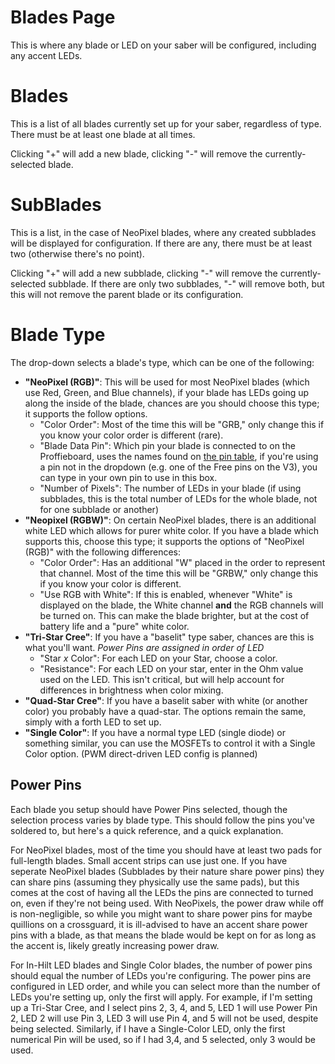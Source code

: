# Blades Page

This is where any blade or LED on your saber will be configured, including any accent LEDs.

# Blades

This is a list of all blades currently set up for your saber, regardless of type. There must be at least one blade at all times.

Clicking "+" will add a new blade, clicking "-" will remove the currently-selected blade.

# SubBlades

This is a list, in the case of NeoPixel blades, where any created subblades will be displayed for configuration. If there are any, there must be at least two (otherwise there's no point).

Clicking "+" will add a new subblade, clicking "-" will remove the currently-selected subblade. If there are only two subblades, "-" will remove both, but this will not remove the parent blade or its configuration.

# Blade Type

The drop-down selects a blade's type, which can be one of the following:

- **"NeoPixel (RGB)"**: This will be used for most NeoPixel blades (which use Red, Green, and Blue channels), if your blade has LEDs going up along the inside of the blade, chances are you should choose this type; it supports the follow options.
  - "Color Order": Most of the time this will be "GRB," only change this if you know your color order is different (rare).
  - "Blade Data Pin": Which pin your blade is connected to on the Proffieboard, uses the names found on [the pin table](https://fredrik.hubbe.net/lightsaber/v6/), if you're using a pin not in the dropdown (e.g. one of the Free pins on the V3), you can type in your own pin to use in this box.
  - "Number of Pixels": The number of LEDs in your blade (if using subblades, this is the total number of LEDs for the whole blade, not for one subblade or another)
- **"Neopixel (RGBW)"**: On certain NeoPixel blades, there is an additional white LED which allows for purer white color. If you have a blade which supports this, choose this type; it supports the options of "NeoPixel (RGB)" with the following differences:
  - "Color Order": Has an additional "W" placed in the order to represent that channel. Most of the time this will be "GRBW," only change this if you know your color is different.
  - "Use RGB with White": If this is enabled, whenever "White" is displayed on the blade, the White channel **and** the RGB channels will be turned on. This can make the blade brighter, but at the cost of battery life and a "pure" white color.
- **"Tri-Star Cree"**: If you have a "baselit" type saber, chances are this is what you'll want. *Power Pins are assigned in order of LED*
  - "Star *x* Color": For each LED on your Star, choose a color.
  - "Resistance": For each LED on your star, enter in the Ohm value used on the LED. This isn't critical, but will help account for differences in brightness when color mixing.
- **"Quad-Star Cree"**: If you have a baselit saber with white (or another color) you probably have a quad-star. The options remain the same, simply with a forth LED to set up.
- **"Single Color"**: If you have a normal type LED (single diode) or something similar, you can use the MOSFETs to control it with a Single Color option. (PWM direct-driven LED config is planned)


## Power Pins

Each blade you setup should have Power Pins selected, though the selection process varies by blade type. This should follow the pins you've soldered to, but here's a quick reference, and a quick explanation.

For NeoPixel blades, most of the time you should have at least two pads for full-length blades. Small accent strips can use just one. If you have seperate NeoPixel blades (Subblades by their nature share power pins) they can share pins (assuming they physically use the same pads), but this comes at the cost of having all the LEDs the pins are connected to turned on, even if they're not being used. With NeoPixels, the power draw while off is non-negligible, so while you might want to share power pins for maybe quillions on a crossguard, it is ill-advised to have an accent share power pins with a blade, as that means the blade would be kept on for as long as the accent is, likely greatly increasing power draw.

For In-Hilt LED blades and Single Color blades, the number of power pins should equal the number of LEDs you're configuring. The power pins are configured in LED order, and while you can select more than the number of LEDs you're setting up, only the first will apply. For example, if I'm setting up a Tri-Star Cree, and I select pins 2, 3, 4, and 5, LED 1 will use Power Pin 2, LED 2 will use Pin 3, LED 3 will use Pin 4, and 5 will not be used, despite being selected. Similarly, if I have a Single-Color LED, only the first numerical Pin will be used, so if I had 3,4, and 5 selected, only 3 would be used.
